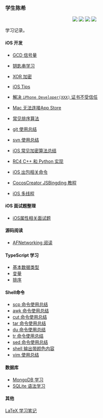 ### 学生陈希

<p align='center'>
<img src="https://img.shields.io/badge/platform-iOS-ff69b4.svg">
<img src="https://img.shields.io/badge/language-python-yellowgreen.svg">
<img src="https://img.shields.io/badge/language-shell-green.svg">
<img src="https://img.shields.io/badge/language-typeScript-red.svg">

学习记录。

#### iOS 开发

- [GCD 信号量](articles/dispatch-semaphore.md)

- [钥匙串学习](./articles/keychain-usage.md)
- [XOR 加密](./articles/xor.md) 
- [iOS Tips](./articles/ios-tips.md) 
- [解决 `iPhone Developer(XXX)` 证书不受信任](./articles/untrusted-certificate.md)
- [Mac 无法连接App Store](./articles/unable-connect-app-store.md)
- [常见排序算法](./articles/sort.md)
- [git 使用总结](./articles/learn-git.md)
- [svn 使用总结](./articles/svn-usage.md)
- [iOS 常见加密算法总结](./articles/data-encrypt.md)
- [RC4 C++ 和 Python 实现](./articles/RC4-implementation-for-C++-Python.md)
- [iOS 出包相关命令](./articles/security-usage.md)
- [CocosCreator JSBingding 教程](./articles/CocosCreator-JSBindings-Tutorial.md)
- [iOS 多线程](./articles/iOS-multiple-thread.md)

#### iOS 面试题整理

- [iOS属性相关面试题](./articles/interview/property.md)

#### 源码阅读

- [AFNetworking 阅读](./articles/open-analysis/AFNetworking.md)

#### TypeScript 学习

- [基本数据类型](./articles/typescript/basic-types.md)
- [变量](./articles/typescript/variable.md)
- [排序](./articles/typescript/sort.md)

#### Shell命令

- [scp 命令使用总结](./articles/shell/scp-usage.md)
- [awk 命令使用总结](./articles/shell/awk-usage.md)
- [cut 命令使用总结](./articles/shell/cut-usage.md)
- [tar 命令使用总结](./articles/shell/tar-usage.md)
- [du 命令使用总结](./articles/shell/du-usage.md)
- [tr 命令使用总结](./articles/shell/tr-usage.md)
- [sed 命令使用总结](./articles/shell/sed-usage.md)
- [shell 输出带颜色内容](./articles/shell/echo.md)
- [vim 使用总结](./articles/shell/vim-usage.md)

#### 数据库

- [MongoDB 学习](./articles/database/mongodb-usage.md)
- [SQLite 语法学习](./articles/database/sql-study.md)

#### 其他

[LaTeX 学习笔记](./articles/others/learn-LaTeX.md)
